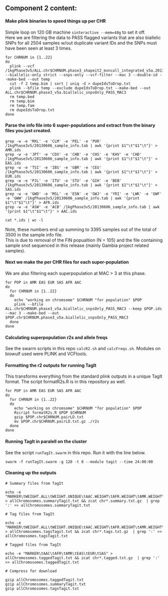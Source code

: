 ## Component 2 content:
#### Make plink binaries to speed things up per CHR
Simple loop on 120 GB machine ```sinteractive --mem=48g``` to set it off.  
Here we are filtering the data to PASS flagged variants that are also biallelic SNPs for all 2504 samples w/out duplicate variant IDs and the SNPs must have been seen at least 3 times. 
```
for CHRNUM in {1..22}
do
  plink --vcf /1kgPhase3v5/ALL.chr$CHRNUM.phase3_shapeit2_mvncall_integrated_v5a.20130502.genotypes.vcf.gz --biallelic-only strict --snps-only --vcf-filter --mac 3 --double-id --make-bed --out temp
  cut -f 2 temp.bim | sort | uniq -d > dupeIdsToDrop.txt
  plink --bfile temp --exclude dupeIdsToDrop.txt --make-bed --out ALL.chr$CHRNUM.phase3_v5a.biallelic_snpsOnly_PASS_MAC3
  rm temp.bed
  rm temp.bim
  rm temp.fam
  rm dupeIdsToDrop.txt
done
```

#### Parse the info file into 6 super-populations and extract from the binary files you just created.
```
grep -w -e 'MXL' -e 'CLM' -e 'PEL' -e 'PUR' /1kgPhase3v5/20130606_sample_info.tab | awk '{print $1"\t"$1"\t"}' > AMR.ids
grep -w -e 'JPT' -e 'CDX' -e 'CHB' -e 'CHS' -e 'KHV' -e 'CHD' /1kgPhase3v5/20130606_sample_info.tab | awk '{print $1"\t"$1"\t"}' > EAS.ids
grep -w -e 'TSI' -e 'IBS' -e 'GBR' -e 'CEU' /1kgPhase3v5/20130606_sample_info.tab | awk '{print $1"\t"$1"\t"}' > EUR.ids
grep -w -e 'PJL' -e 'ITU' -e 'STU' -e 'GIH' -e 'BEB' /1kgPhase3v5/20130606_sample_info.tab | awk '{print $1"\t"$1"\t"}' > SAS.ids
grep -w -e 'GWD' -e 'MSL' -e 'ESN' -e 'GWJ' -e 'YRI' -e 'LWK' -e 'GWF' -e 'GWW' /1kgPhase3v5/20130606_sample_info.tab | awk '{print $1"\t"$1"\t"}' > AFR.ids
grep -w -e 'ASW' -e 'ACB' /1kgPhase3v5/20130606_sample_info.tab | awk '{print $1"\t"$1"\t"}' > AAC.ids

cat *.ids | wc -l
```
Note, these numbers end up summing to 3395 samples out of the total of 3500 in the sample info file.  
This is due to removal of the FIN popualtion (N = 105) and the file containing sample snot sequenced in this release (mainly Gambia project related samples).

#### Next we make the per CHR files for each super-population
We are also filtering each superpopulation at MAC > 3 at this phase.

```
for POP in AMR EAS EUR SAS AFR AAC
do
  for CHRNUM in {1..22}
  do
    echo "working on chromsome" $CHRNUM "for population" $POP
    plink --bfile ALL.chr$CHRNUM.phase3_v5a.biallelic_snpsOnly_PASS_MAC3 --keep $POP.ids --mac 3 --make-bed --out $POP.chr$CHRNUM.phase3_v5a.biallelic_snpsOnly_PASS_MAC3
  done
done
```

#### Calculating superpopulation r2s and allele freqs
See the swarm scripts in this repo ```calcR2.sh``` and ```calcFreqs.sh```. Modules on biowulf used were PLINK and VCFtools.

#### Formatting the r2 outputs for running TagIt
This transforms everything from the standard plink outputs in a unique TagIt format. The script formatR2s.R is in this repository as well.
```
for POP in AMR EAS EUR SAS AFR AAC
do
  for CHRNUM in {1..22}
  do
    echo "working on chromsome" $CHRNUM "for population" $POP
    Rscript formatR2s.R $POP $CHRNUM
    gzip $POP.chr$CHRNUM.pairLD.txt
    mv $POP.chr$CHRNUM.pairLD.txt.gz ./r2s
  done
done
```

#### Running TagIt in paralell on the cluster
See the script ```runTagIt.swarm``` in this repo.
Run it with the line below.
```
swarm -f runTagIt.swarm -g 120 -t 8 --module tagit --time 24:00:00
```

#### Cleaning up the outputs
```
# Summary files from TagIt

echo -e "MARKER\tWEIGHT.ALL\tWEIGHT.UNIQUE\tAAC.WEIGHT\tAFR.WEIGHT\tAMR.WEIGHT\tEAS.WEIGHT\tEUR.WEIGHT\tSAS.WEIGHT" > allChromosomes.summaryTagit.txt && zcat chr*.summary.txt.gz  | grep ':' >> allChromosomes.summaryTagit.txt

# Tag files from TagIt

echo -e "MARKER\tWEIGHT.ALL\tWEIGHT.UNIQUE\tAAC.WEIGHT\tAFR.WEIGHT\tAMR.WEIGHT\tEAS.WEIGHT\tEUR.WEIGHT\tSAS.WEIGHT" > allChromosomes.tagsTagit.txt && zcat chr*.tags.txt.gz  | grep ':' >> allChromosomes.tagsTagit.txt

# Tagged files from TagIt

echo -e "MARKER\tAAC\tAFR\tAMR\tEAS\tEUR\tSAS" > allChromosomes.taggedTagit.txt && zcat chr*.tagged.txt.gz  | grep ':' >> allChromosomes.taggedTagit.txt

# Compress for download

gzip allChromosomes.taggedTagit.txt
gzip allChromosomes.summaryTagit.txt
gzip allChromosomes.tagsTagit.txt

```
